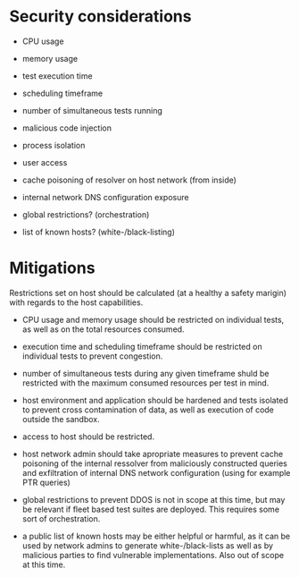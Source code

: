 # Security considerations

  - CPU usage
  - memory usage
  - test execution time
  - scheduling timeframe
  - number of simultaneous tests running
  - malicious code injection
  - process isolation
  - user access
  - cache poisoning of resolver on host network (from inside)
  - internal network DNS configuration exposure

  - global restrictions? (orchestration)
  - list of known hosts? (white-/black-listing)

# Mitigations

Restrictions set on host should be calculated (at a healthy a safety marigin) with regards to the host capabilities. 

- CPU usage and memory usage should be restricted on individual tests, as well as on the total resources consumed.
- execution time and scheduling timeframe should be restricted on individual tests to prevent congestion.
- number of simultaneous tests during any given timeframe shuld be restricted with the maximum consumed resources per test in mind.

- host environment and application should be hardened and tests isolated to prevent cross contamination of data, as well as execution of code outside the sandbox.
- access to host should be restricted.
- host network admin should take apropriate measures to prevent cache poisoning of the internal ressolver from maliciously constructed queries and exfiltration of internal DNS network configuration (using for example PTR queries)

- global restrictions to prevent DDOS is not in scope at this time, but may be relevant if fleet based test suites are deployed. This requires some sort of orchestration.
- a public list of known hosts may be either helpful or harmful, as it can be used by network admins to generate white-/black-lists as well as by malicious parties to find vulnerable implementations. Also out of scope at this time.
